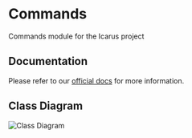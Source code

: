 # Commands
Commands module for the Icarus project

## Documentation
Please refer to our [official docs](https://altv-icarus.github.io/docs/index.html) for more information.

## Class Diagram
![Class Diagram](https://altv-icarus.github.io/docs/images/command-module.png)
